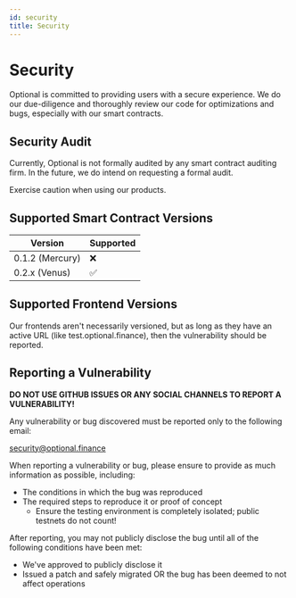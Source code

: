 ```yaml
---
id: security
title: Security
---
```

# Security

Optional is committed to providing users with a secure experience. We do our due-diligence and thoroughly review our code for optimizations and bugs, especially with our smart contracts.

## Security Audit

Currently, Optional is not formally audited by any smart contract auditing firm. In the future, we do intend on requesting a formal audit.

Exercise caution when using our products.

## Supported Smart Contract Versions

| Version | Supported          |
| ------- | ------------------ |
| 0.1.2 (Mercury)   | :x: |
| 0.2.x (Venus)   | :white_check_mark: |

## Supported Frontend Versions

Our frontends aren't necessarily versioned, but as long as they have an active URL (like test.optional.finance), then the vulnerability should be reported.

## Reporting a Vulnerability

**DO NOT USE GITHUB ISSUES OR ANY SOCIAL CHANNELS TO REPORT A VULNERABILITY!**

Any vulnerability or bug discovered must be reported only to the following email:

[security@optional.finance](mailto:security@optional.finance)

When reporting a vulnerability or bug, please ensure to provide as much information as possible, including:

- The conditions in which the bug was reproduced
- The required steps to reproduce it or proof of concept
    - Ensure the testing environment is completely isolated; public testnets do not count!

After reporting, you may not publicly disclose the bug until all of the following conditions have been met:

- We've approved to publicly disclose it
- Issued a patch and safely migrated OR the bug has been deemed to not affect operations